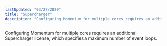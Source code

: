 ```yaml
---
lastUpdated: "03/27/2020"
title: "Supercharger"
description: "Configuring Momentum for multiple cores requires an additional Supercharger license which specifies a maximum number of event loops..."
---
```


Configuring Momentum for multiple cores requires an additional Supercharger license, which specifies a maximum number of event loops.